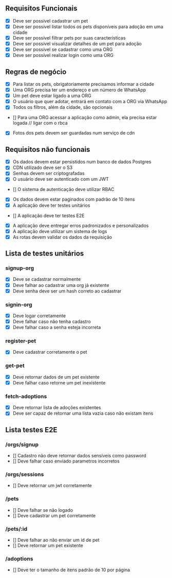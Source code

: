 ## Requisitos Funcionais
- [x] Deve ser possível cadastrar um pet
- [x] Deve ser possível listar todos os pets disponíveis para adoção em uma cidade
- [x] Deve ser possível filtrar pets por suas características
- [x] Deve ser possível visualizar detalhes de um pet para adoção
- [x] Deve ser possível se cadastrar como uma ORG
- [x] Deve ser possível realizar login como uma ORG

## Regras de negócio
- [x] Para listar os pets, obrigatoriamente precisamos informar a cidade
- [x] Uma ORG precisa ter um endereço e um número de WhatsApp
- [x] Um pet deve estar ligado a uma ORG
- [x] O usuário que quer adotar, entrará em contato com a ORG via WhatsApp
- [x] Todos os filtros, além da cidade, são opcionais
- [] Para uma ORG acessar a aplicação como admin, ela precisa estar logada // ligar com o rbca
- [x] Fotos dos pets devem ser guardadas num serviço de cdn

## Requisitos não funcionais
- [x] Os dados devem estar persistidos num banco de dados Postgres
- [x] CDN utilizado deve ser o S3
- [x] Senhas devem ser criptografadas
- [x] O usuário deve ser autenticado com um JWT
- [] O sistema de autenticação deve utilizar RBAC
- [x] Os dados devem estar paginados com padrão de 10 itens
- [x] A aplicação deve ter testes unitários
- [] A aplicação deve ter testes E2E
- [x] A aplicação deve entregar erros padronizados e personalizados
- [x] A aplicação deve utilizar um sistema de logs
- [x] As rotas devem validar os dados da requisição

## Lista de testes unitários
### signup-org
- [x] Deve se cadastrar normalmente
- [x] Deve falhar ao cadastrar uma org já existente
- [x] Deve senha deve ser um hash correto ao cadastrar
### signin-org
- [x] Deve logar corretamente
- [x] Deve falhar caso não tenha cadastro
- [x] Deve falhar caso a senha esteja incorreta
### register-pet
- [x] Deve cadastrar corretamente o pet
### get-pet
- [x] Deve retornar dados de um pet existente
- [x] Deve falhar caso retorne um pet inexistente
### fetch-adoptions
- [x] Deve retornar lista de adoções existentes
- [x] Deve ser capaz de retornar uma lista vazia caso não existam itens

## Lista testes E2E
### /orgs/signup
- [] Cadastro não deve retornar dados sensíveis como password
- [] Deve falhar caso enviado parametros incorretos
### /orgs/sessions
- [] Deve retornar um jwt corretamente
### /pets
- [] Deve falhar se não logado
- [] Deve cadastrar um pet corretamente
### /pets/:id
- [] Deve falhar ao não enviar um id de pet
- [] Deve retornar um pet existente
### /adoptions
- [] Deve ter o tamanho de itens padrão de 10 por página